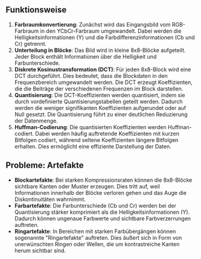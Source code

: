 
## Funktionsweise
1. **Farbraumkonvertierung**: Zunächst wird das Eingangsbild vom RGB-Farbraum in den YCbCr-Farbraum umgewandelt. Dabei werden die Helligkeitsinformationen (Y) und die Farbdifferenzinformationen (Cb und Cr) getrennt.   
2. **Unterteilung in Blöcke**: Das Bild wird in kleine 8x8-Blöcke aufgeteilt. Jeder Block enthält Informationen über die Helligkeit und Farbunterschiede.
3. **Diskrete Kosinustransformation (DCT)**: Für jeden 8x8-Block wird eine DCT durchgeführt. Dies bedeutet, dass die Blockdaten in den Frequenzbereich umgewandelt werden. Die DCT erzeugt Koeffizienten, die die Beiträge der verschiedenen Frequenzen im Block darstellen.
4. **Quantisierung**: Die DCT-Koeffizienten werden quantisiert, indem sie durch vordefinierte Quantisierungstabellen geteilt werden. Dadurch werden die weniger signifikanten Koeffizienten aufgerundet oder auf Null gesetzt. Die Quantisierung führt zu einer deutlichen Reduzierung der Datenmenge.
5. **Huffman-Codierung**: Die quantisierten Koeffizienten werden Huffman-codiert. Dabei werden häufig auftretende Koeffizienten mit kurzen Bitfolgen codiert, während seltene Koeffizienten längere Bitfolgen erhalten. Dies ermöglicht eine effiziente Darstellung der Daten.

## Probleme: Artefakte
- **Blockartefakte**: Bei starken Kompressionsraten können die 8x8-Blöcke sichtbare Kanten oder Muster erzeugen. Dies tritt auf, weil Informationen innerhalb der Blöcke verloren gehen und das Auge die Diskontinuitäten wahrnimmt.
- **Farbartefakte**: Die Farbunterschiede (Cb und Cr) werden bei der Quantisierung stärker komprimiert als die Helligkeitsinformationen (Y). Dadurch können ungenaue Farbwerte und sichtbare Farbverzerrungen auftreten.
- **Ringartefakte**: In Bereichen mit starken Farbübergängen können sogenannte "Ringartefakte" auftreten. Dies äußert sich in Form von unerwünschten Ringen oder Wellen, die um kontrastreiche Kanten herum sichtbar sind.
